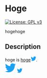 # Hoge

[![License: GPL v3](https://img.shields.io/badge/License-GPL%20v3-blue.svg)](https://www.gnu.org/licenses/gpl-3.0)

hogehoge

## Description

hoge is [hoge](https://www.google.com/)<a link="https://www.google.com/"><img src="https://github.com/narugit/MarkDownTest/blob/media/twitter-icon.svg" width="18px"></a>.  
![twitter](https://github.com/narugit/MarkDownTest/blob/media/twitter-icon.svg)
<img src="https://github.com/narugit/MarkDownTest/blob/media/twitter-icon.svg" width="18px">
